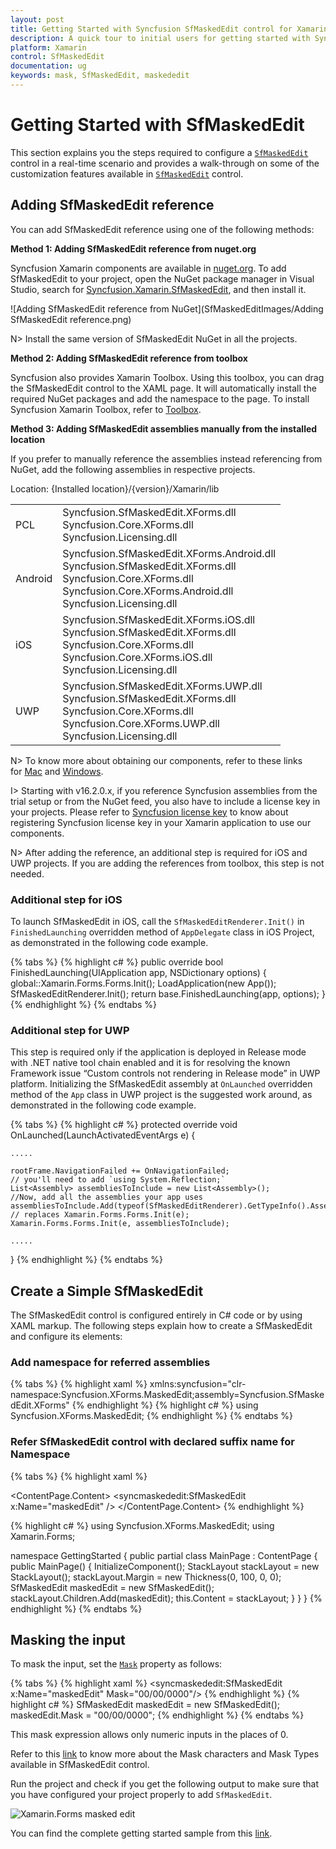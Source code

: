 ```yaml
---
layout: post
title: Getting Started with Syncfusion SfMaskedEdit control for Xamarin.Forms 
description: A quick tour to initial users for getting started with Syncfusion SfMaskedEdit control for Xamarin.Forms
platform: Xamarin
control: SfMaskedEdit
documentation: ug 
keywords: mask, SfMaskedEdit, maskededit
---
```


# Getting Started with SfMaskedEdit 

This section explains you the steps required to configure a [`SfMaskedEdit`](https://help.syncfusion.com/cr/xamarin/Syncfusion.XForms.MaskedEdit.SfMaskedEdit.html) control in a real-time scenario and provides a walk-through on some of the customization features available in [`SfMaskedEdit`](https://help.syncfusion.com/cr/xamarin/Syncfusion.XForms.MaskedEdit.SfMaskedEdit.html) control.

## Adding SfMaskedEdit reference

You can add SfMaskedEdit reference using one of the following methods:

**Method 1: Adding SfMaskedEdit reference from nuget.org**

Syncfusion Xamarin components are available in [nuget.org](https://www.nuget.org/). To add SfMaskedEdit to your project, open the NuGet package manager in Visual Studio, search for [Syncfusion.Xamarin.SfMaskedEdit](https://www.nuget.org/packages/Syncfusion.Xamarin.SfMaskedEdit), and then install it.

![Adding SfMaskedEdit reference from NuGet](SfMaskedEditImages/Adding SfMaskedEdit reference.png)

N> Install the same version of SfMaskedEdit NuGet in all the projects.

**Method 2: Adding SfMaskedEdit reference from toolbox**

Syncfusion also provides Xamarin Toolbox. Using this toolbox, you can drag the SfMaskedEdit control to the XAML page. It will automatically install the required NuGet packages and add the namespace to the page. To install Syncfusion Xamarin Toolbox, refer to [Toolbox](https://help.syncfusion.com/xamarin/utility#toolbox).

**Method 3: Adding SfMaskedEdit assemblies manually from the installed location**

If you prefer to manually reference the assemblies instead referencing from NuGet, add the following assemblies in respective projects.

Location: {Installed location}/{version}/Xamarin/lib

<table>
<tr>
<td>PCL</td>
<td>Syncfusion.SfMaskedEdit.XForms.dll<br/>Syncfusion.Core.XForms.dll<br/>Syncfusion.Licensing.dll<br/></td>
</tr>
<tr>
<td>Android</td>
<td>Syncfusion.SfMaskedEdit.XForms.Android.dll<br/>Syncfusion.SfMaskedEdit.XForms.dll<br/>Syncfusion.Core.XForms.dll<br/>Syncfusion.Core.XForms.Android.dll<br/>Syncfusion.Licensing.dll<br/></td>
</tr>
<tr>
<td>iOS</td>
<td>Syncfusion.SfMaskedEdit.XForms.iOS.dll<br/>Syncfusion.SfMaskedEdit.XForms.dll<br/>Syncfusion.Core.XForms.dll<br/>Syncfusion.Core.XForms.iOS.dll<br/>Syncfusion.Licensing.dll<br/></td>
</tr>
<tr>
<td>UWP</td>
<td>Syncfusion.SfMaskedEdit.XForms.UWP.dll<br/>Syncfusion.SfMaskedEdit.XForms.dll<br/>Syncfusion.Core.XForms.dll<br/>Syncfusion.Core.XForms.UWP.dll<br/>Syncfusion.Licensing.dll<br/></td>
</tr>
</table>

N> To know more about obtaining our components, refer to these links for [Mac](https://help.syncfusion.com/xamarin/introduction/download-and-installation/mac/) and [Windows](https://help.syncfusion.com/xamarin/introduction/download-and-installation/windows/).

I> Starting with v16.2.0.x, if you reference Syncfusion assemblies from the trial setup or from the NuGet feed, you also have to include a license key in your projects. Please refer to [Syncfusion license key](https://help.syncfusion.com/common/essential-studio/licensing/license-key/) to know about registering Syncfusion license key in your Xamarin application to use our components.

N> After adding the reference, an additional step is required for iOS and UWP projects. If you are adding the references from toolbox, this step is not needed.

### Additional step for iOS

To launch SfMaskedEdit in iOS, call the `SfMaskedEditRenderer.Init()` in `FinishedLaunching` overridden method of `AppDelegate` class in iOS Project, as demonstrated in the following code example.

{% tabs %}
{% highlight c# %}
public override bool FinishedLaunching(UIApplication app, NSDictionary options)
{
    global::Xamarin.Forms.Forms.Init();
    LoadApplication(new App());
    SfMaskedEditRenderer.Init();
    return base.FinishedLaunching(app, options);
}
{% endhighlight %}
{% endtabs %}

### Additional step for UWP

This step is required only if the application is deployed in Release mode with .NET native tool chain enabled and it is for resolving the known Framework issue “Custom controls not rendering in Release mode” in UWP platform. Initializing the SfMaskedEdit assembly at `OnLaunched` overridden method of the `App` class in UWP project is the suggested work around, as demonstrated in the following code example.

{% tabs %}
{% highlight c# %}
protected override void OnLaunched(LaunchActivatedEventArgs e)
{

    ..... 

    rootFrame.NavigationFailed += OnNavigationFailed;
    // you'll need to add `using System.Reflection;` 
    List<Assembly> assembliesToInclude = new List<Assembly>();
    //Now, add all the assemblies your app uses 
    assembliesToInclude.Add(typeof(SfMaskedEditRenderer).GetTypeInfo().Assembly);
    // replaces Xamarin.Forms.Forms.Init(e);
    Xamarin.Forms.Forms.Init(e, assembliesToInclude);

    ..... 

}
{% endhighlight %}
{% endtabs %}


## Create a Simple SfMaskedEdit

The SfMaskedEdit control is configured entirely in C# code or by using XAML markup. The following steps explain how to create a SfMaskedEdit and configure its elements:

### Add namespace for referred assemblies

{% tabs %}
{% highlight xaml %}
xmlns:syncfusion="clr-namespace:Syncfusion.XForms.MaskedEdit;assembly=Syncfusion.SfMaskedEdit.XForms"
{% endhighlight %}
{% highlight c# %}
using Syncfusion.XForms.MaskedEdit;
{% endhighlight %}
{% endtabs %}

### Refer SfMaskedEdit control with declared suffix name for Namespace

{% tabs %}
{% highlight xaml %}
<?xml version="1.0" encoding="utf-8" ?>
<ContentPage xmlns="http://xamarin.com/schemas/2014/forms"
             xmlns:x="http://schemas.microsoft.com/winfx/2009/xaml"
             xmlns:local="clr-namespace:GettingStarted"
             xmlns:syncmaskededit="clr-namespace:Syncfusion.XForms.MaskedEdit;assembly=Syncfusion.SfMaskedEdit.XForms"
             x:Class="GettingStarted.MainPage">
    <ContentPage.Content>
        <StackLayout Margin= "0,100,0,0">
            <syncmaskededit:SfMaskedEdit x:Name="maskedEdit" />
        </StackLayout>
    </ContentPage.Content>
</ContentPage>
{% endhighlight %}

{% highlight c# %}
using Syncfusion.XForms.MaskedEdit;
using Xamarin.Forms;

namespace GettingStarted
{
    public partial class MainPage : ContentPage
    {
        public MainPage()
        {
            InitializeComponent();
            StackLayout stackLayout = new StackLayout();
			stackLayout.Margin = new Thickness(0, 100, 0, 0);
            SfMaskedEdit maskedEdit = new SfMaskedEdit();
            stackLayout.Children.Add(maskedEdit);
            this.Content = stackLayout;
        }
    }
}
{% endhighlight %}
{% endtabs %}

## Masking the input

To mask the input, set the [`Mask`](https://help.syncfusion.com/cr/xamarin/Syncfusion.XForms.MaskedEdit.SfMaskedEdit.html#Syncfusion_XForms_MaskedEdit_SfMaskedEdit_Mask) property as follows:

{% tabs %}
{% highlight xaml %}
<syncmaskededit:SfMaskedEdit x:Name="maskedEdit" Mask="00/00/0000"/>
{% endhighlight %}
{% highlight c# %}
SfMaskedEdit maskedEdit = new SfMaskedEdit();
maskedEdit.Mask = "00/00/0000";
{% endhighlight %}
{% endtabs %}

This mask expression allows only numeric inputs in the places of 0.

Refer to this [link](masktype.html) to know more about the Mask characters and Mask Types available in SfMaskedEdit control.

Run the project and check if you get the following output to make sure that you have configured your project properly to add `SfMaskedEdit`.

![Xamarin.Forms masked edit](SfMaskedEditImages/GettingStarted.png)

You can find the complete getting started sample from this [link](https://github.com/SyncfusionExamples/Getting-Started-Xamarin-Masted-edit).

